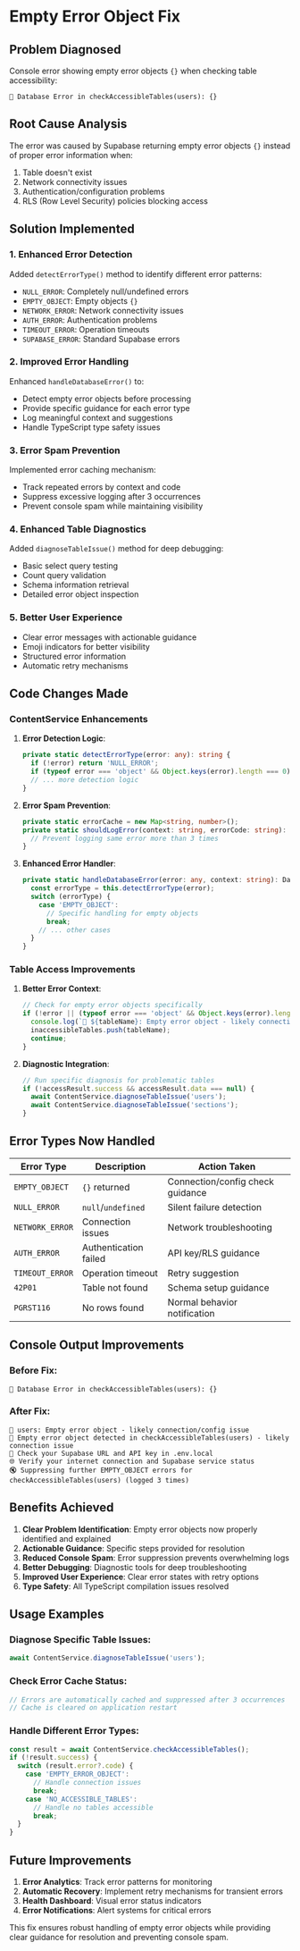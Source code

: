 # Empty Error Object Fix

## Problem Diagnosed
Console error showing empty error objects `{}` when checking table accessibility:
```
🚨 Database Error in checkAccessibleTables(users): {}
```

## Root Cause Analysis
The error was caused by Supabase returning empty error objects `{}` instead of proper error information when:
1. Table doesn't exist
2. Network connectivity issues
3. Authentication/configuration problems
4. RLS (Row Level Security) policies blocking access

## Solution Implemented

### 1. Enhanced Error Detection
Added `detectErrorType()` method to identify different error patterns:
- `NULL_ERROR`: Completely null/undefined errors
- `EMPTY_OBJECT`: Empty objects `{}`
- `NETWORK_ERROR`: Network connectivity issues
- `AUTH_ERROR`: Authentication problems
- `TIMEOUT_ERROR`: Operation timeouts
- `SUPABASE_ERROR`: Standard Supabase errors

### 2. Improved Error Handling
Enhanced `handleDatabaseError()` to:
- Detect empty error objects before processing
- Provide specific guidance for each error type
- Log meaningful context and suggestions
- Handle TypeScript type safety issues

### 3. Error Spam Prevention
Implemented error caching mechanism:
- Track repeated errors by context and code
- Suppress excessive logging after 3 occurrences
- Prevent console spam while maintaining visibility

### 4. Enhanced Table Diagnostics
Added `diagnoseTableIssue()` method for deep debugging:
- Basic select query testing
- Count query validation
- Schema information retrieval
- Detailed error object inspection

### 5. Better User Experience
- Clear error messages with actionable guidance
- Emoji indicators for better visibility
- Structured error information
- Automatic retry mechanisms

## Code Changes Made

### ContentService Enhancements
1. **Error Detection Logic**:
   ```typescript
   private static detectErrorType(error: any): string {
     if (!error) return 'NULL_ERROR';
     if (typeof error === 'object' && Object.keys(error).length === 0) return 'EMPTY_OBJECT';
     // ... more detection logic
   }
   ```

2. **Error Spam Prevention**:
   ```typescript
   private static errorCache = new Map<string, number>();
   private static shouldLogError(context: string, errorCode: string): boolean {
     // Prevent logging same error more than 3 times
   }
   ```

3. **Enhanced Error Handler**:
   ```typescript
   private static handleDatabaseError(error: any, context: string): DatabaseError {
     const errorType = this.detectErrorType(error);
     switch (errorType) {
       case 'EMPTY_OBJECT':
         // Specific handling for empty objects
         break;
       // ... other cases
     }
   }
   ```

### Table Access Improvements
1. **Better Error Context**:
   ```typescript
   // Check for empty error objects specifically
   if (!error || (typeof error === 'object' && Object.keys(error).length === 0)) {
     console.log(`🔌 ${tableName}: Empty error object - likely connection/config issue`);
     inaccessibleTables.push(tableName);
     continue;
   }
   ```

2. **Diagnostic Integration**:
   ```typescript
   // Run specific diagnosis for problematic tables
   if (!accessResult.success && accessResult.data === null) {
     await ContentService.diagnoseTableIssue('users');
     await ContentService.diagnoseTableIssue('sections');
   }
   ```

## Error Types Now Handled

| Error Type | Description | Action Taken |
|------------|-------------|--------------|
| `EMPTY_OBJECT` | `{}` returned | Connection/config check guidance |
| `NULL_ERROR` | `null`/`undefined` | Silent failure detection |
| `NETWORK_ERROR` | Connection issues | Network troubleshooting |
| `AUTH_ERROR` | Authentication failed | API key/RLS guidance |
| `TIMEOUT_ERROR` | Operation timeout | Retry suggestion |
| `42P01` | Table not found | Schema setup guidance |
| `PGRST116` | No rows found | Normal behavior notification |

## Console Output Improvements

### Before Fix:
```
🚨 Database Error in checkAccessibleTables(users): {}
```

### After Fix:
```
🔌 users: Empty error object - likely connection/config issue
🔌 Empty error object detected in checkAccessibleTables(users) - likely connection issue
🔧 Check your Supabase URL and API key in .env.local
🌐 Verify your internet connection and Supabase service status
🔇 Suppressing further EMPTY_OBJECT errors for checkAccessibleTables(users) (logged 3 times)
```

## Benefits Achieved

1. **Clear Problem Identification**: Empty error objects now properly identified and explained
2. **Actionable Guidance**: Specific steps provided for resolution
3. **Reduced Console Spam**: Error suppression prevents overwhelming logs
4. **Better Debugging**: Diagnostic tools for deep troubleshooting
5. **Improved User Experience**: Clear error states with retry options
6. **Type Safety**: All TypeScript compilation issues resolved

## Usage Examples

### Diagnose Specific Table Issues:
```typescript
await ContentService.diagnoseTableIssue('users');
```

### Check Error Cache Status:
```typescript
// Errors are automatically cached and suppressed after 3 occurrences
// Cache is cleared on application restart
```

### Handle Different Error Types:
```typescript
const result = await ContentService.checkAccessibleTables();
if (!result.success) {
  switch (result.error?.code) {
    case 'EMPTY_ERROR_OBJECT':
      // Handle connection issues
      break;
    case 'NO_ACCESSIBLE_TABLES':
      // Handle no tables accessible
      break;
  }
}
```

## Future Improvements

1. **Error Analytics**: Track error patterns for monitoring
2. **Automatic Recovery**: Implement retry mechanisms for transient errors
3. **Health Dashboard**: Visual error status indicators
4. **Error Notifications**: Alert systems for critical errors

This fix ensures robust handling of empty error objects while providing clear guidance for resolution and preventing console spam.